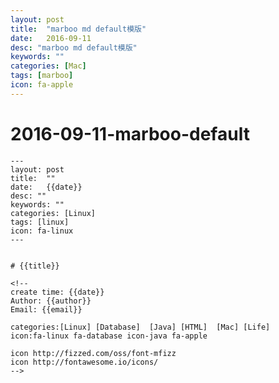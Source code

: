 ```yaml
---
layout: post
title:  "marboo md default模版"
date:   2016-09-11 
desc: "marboo md default模版"
keywords: ""
categories: [Mac]
tags: [marboo]
icon: fa-apple
---
```



# 2016-09-11-marboo-default

<!--
create time: 2016-09-11 12:11:11
Author: 段朝骞
Email: duanzhaoqian@duanzhaoqian.com

categories:[Linux] [Database]  [Java] [HTML]  [Mac] [Life]
icon:fa-linux fa-database icon-java fa-apple

icon http://fizzed.com/oss/font-mfizz
icon http://fontawesome.io/icons/
-->

```
---
layout: post
title:  ""
date:   {{date}}
desc: ""
keywords: ""
categories: [Linux]
tags: [linux]
icon: fa-linux
---


# {{title}}

<!--
create time: {{date}}
Author: {{author}}
Email: {{email}}

categories:[Linux] [Database]  [Java] [HTML]  [Mac] [Life]
icon:fa-linux fa-database icon-java fa-apple

icon http://fizzed.com/oss/font-mfizz
icon http://fontawesome.io/icons/
-->

```